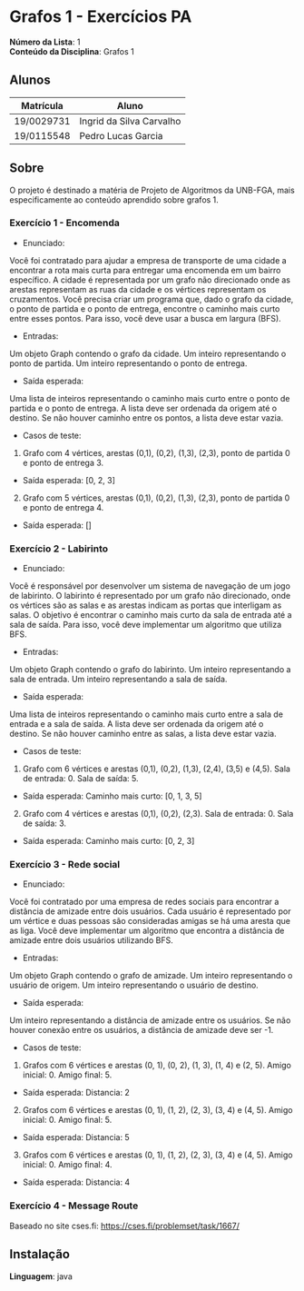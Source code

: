 # Grafos 1 - Exercícios PA

**Número da Lista**: 1<br>
**Conteúdo da Disciplina**: Grafos 1<br>

## Alunos
|Matrícula | Aluno |
| -- | -- |
| 19/0029731  |  Ingrid da Silva Carvalho |
| 19/0115548  |  Pedro Lucas Garcia |

## Sobre 
O projeto é destinado a matéria de Projeto de Algoritmos da UNB-FGA, mais especificamente ao conteúdo aprendido sobre grafos 1.

### Exercício 1 - Encomenda
- Enunciado:

Você foi contratado para ajudar a empresa de transporte de uma cidade a encontrar a rota mais curta para entregar uma encomenda em um bairro específico. A cidade é representada por um grafo não direcionado onde as arestas representam as ruas da cidade e os vértices representam os cruzamentos. Você precisa criar um programa que, dado o grafo da cidade, o ponto de partida e o ponto de entrega, encontre o caminho mais curto entre esses pontos. Para isso, você deve usar a busca em largura (BFS).

- Entradas:

Um objeto Graph contendo o grafo da cidade.
Um inteiro representando o ponto de partida.
Um inteiro representando o ponto de entrega.

- Saída esperada:

Uma lista de inteiros representando o caminho mais curto entre o ponto de partida e o ponto de entrega. A lista deve ser ordenada da origem até o destino. Se não houver caminho entre os pontos, a lista deve estar vazia.
 
- Casos de teste:
1. Grafo com 4 vértices, arestas (0,1), (0,2), (1,3), (2,3), ponto de partida 0 e ponto de entrega 3.
- Saída esperada: [0, 2, 3]

2. Grafo com 5 vértices, arestas (0,1), (0,2), (1,3), (2,3), ponto de partida 0 e ponto de entrega 4.
- Saída esperada: []

### Exercício 2 - Labirinto
- Enunciado: 

Você é responsável por desenvolver um sistema de navegação de um jogo de labirinto. O labirinto é representado por um grafo não direcionado, onde os vértices são as salas e as arestas indicam as portas que interligam as salas. O objetivo é encontrar o caminho mais curto da sala de entrada até a sala de saída. Para isso, você deve implementar um algoritmo que utiliza BFS.

- Entradas:

Um objeto Graph contendo o grafo do labirinto.
Um inteiro representando a sala de entrada.
Um inteiro representando a sala de saída.

- Saída esperada:

Uma lista de inteiros representando o caminho mais curto entre a sala de entrada e a sala de saída. A lista deve ser ordenada da origem até o destino. Se não houver caminho entre as salas, a lista deve estar vazia.

- Casos de teste:
1. Grafo com 6 vértices e arestas (0,1), (0,2), (1,3), (2,4), (3,5) e (4,5). Sala de entrada: 0. Sala de saída: 5.
- Saída esperada:
Caminho mais curto: [0, 1, 3, 5]

2. Grafo com 4 vértices e arestas (0,1), (0,2), (2,3). Sala de entrada: 0. Sala de saída: 3.
- Saída esperada:
Caminho mais curto: [0, 2, 3]

### Exercício 3 - Rede social
- Enunciado: 

Você foi contratado por uma empresa de redes sociais para encontrar a distância de amizade entre dois usuários. Cada usuário é representado por um vértice e duas pessoas são consideradas amigas se há uma aresta que as liga. Você deve implementar um algoritmo que encontra a distância de amizade entre dois usuários utilizando BFS.

- Entradas:

Um objeto Graph contendo o grafo de amizade.
Um inteiro representando o usuário de origem.
Um inteiro representando o usuário de destino.

- Saída esperada:

Um inteiro representando a distância de amizade entre os usuários. Se não houver conexão entre os usuários, a distância de amizade deve ser -1.

- Casos de teste:
1. Grafos com 6 vértices e arestas (0, 1), (0, 2), (1, 3), (1, 4) e (2, 5). Amigo inicial: 0. Amigo final: 5.
- Saída esperada:
Distancia: 2

2. Grafos com 6 vértices e arestas (0, 1), (1, 2), (2, 3), (3, 4) e (4, 5). Amigo inicial: 0. Amigo final: 5.
- Saída esperada:
Distancia: 5

3. Grafos com 6 vértices e arestas (0, 1), (1, 2), (2, 3), (3, 4) e (4, 5). Amigo inicial: 0. Amigo final: 4.
- Saída esperada:
Distancia: 4

### Exercício 4 - Message Route
Baseado no site cses.fi: 
https://cses.fi/problemset/task/1667/


## Instalação 
**Linguagem**: java<br>




